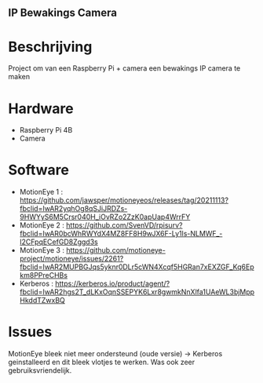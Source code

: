 ## IP Bewakings Camera

# Beschrijving
Project om van een Raspberry Pi + camera een bewakings IP camera te maken

# Hardware
- Raspberry Pi 4B
- Camera

# Software
- MotionEye 1 : https://github.com/jawsper/motioneyeos/releases/tag/20211113?fbclid=IwAR2yqhOg8qSJiJRDZs-9HWYyS6M5Crsr040H_iOvRZo2ZzK0apUap4WrrFY
- MotionEye 2 : https://github.com/SvenVD/rpisurv?fbclid=IwAR0bcWhRWYdX4MZ8FF8H9wJX6F-Ly1ls-NLMWF_-l2CFpqECefGD8Zggd3s
- MotionEye 3 : https://github.com/motioneye-project/motioneye/issues/2261?fbclid=IwAR2MUPBGJqs5yknr0DLr5cWN4Xcqf5HGRan7xEXZGF_Kq6Epkm8PPreCHBs
- Kerberos : https://kerberos.io/product/agent/?fbclid=IwAR2hgs2T_dLKxOqnSSEPYK6Lxr8gwmkNnXlfa1UAeWL3bjMppHkddTZwxBQ

# Issues 
MotionEye bleek niet meer ondersteund (oude versie) -> Kerberos geinstalleerd en dit bleek vlotjes te werken. Was ook zeer gebruiksvriendelijk.
